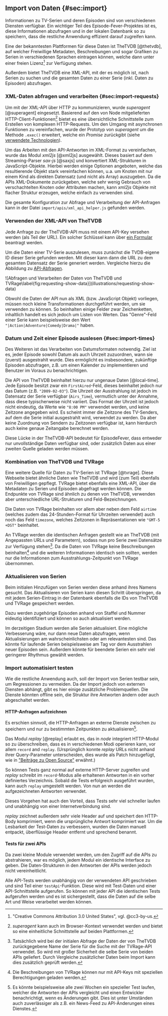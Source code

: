 ## Import von Daten {#sec:import}

Informationen zu TV-Serien und deren Episoden sind von verschiedenen Diensten verfügbar. Ein wichtiger Teil des Episode-Fever-Projektes ist es, diese Informationen abzufragen und in der lokalen Datenbank so zu speichern, dass die restliche Anwendung effizient darauf zugreifen kann.

Eine der bekanntesten Plattformen für diese Daten ist TheTVDB [@thetvdb], auf welcher Freiwillige Metadaten, Beschreibungen und sogar Grafiken zu Serien in verschiedenen Sprachen eintragen können, welche dann unter einer freien Lizenz[^cc3-by-us] zur Verfügung stehen.

Außerdem bietet TheTVDB eine XML-API, mit der es möglich ist, nach Serien zu suchen und die gesamten Daten zu einer Serie (inkl. Daten zu Episoden) abzufragen.

[^cc3-by-us]: "Creative Commons Attribution 3.0 United States", vgl. @cc3-by-us.

### XML-Daten abfragen und verarbeiten {#sec:import-requests}

Um mit der XML-API über HTTP zu kommunizieren, wurde _superagent_ [@superagent] eingesetzt. Basierend auf den von Node mitgelieferten HTTP-Client-Funktionen[^superagent-browser] bietet es eine übersichtliche Schnittstelle zum Erstellen von komplexen HTTP-Requests. Um den Umgang mit asynchronen Funktionen zu vereinfachen, wurde der Prototyp von _superagent_ um die Methode `.exec()` erweitert, welche ein _Promise_ zurückgibt (siehe [verwendete Technologien](#sec:technologien)).

[^superagent-browser]: _superagent_ kann auch im Browser-Kontext verwendet werden und bietet so eine einheitliche Schnittstelle auf beiden Plattformen.

Um das Arbeiten mit den API-Antworten im XML-Format zu vereinfachen, wurde das Modul _xml2js_ [@xml2js] ausgewählt. Dieses basiert auf dem Streaming-Parser _sax-js_ [@saxjs] und konvertiert XML-Strukturen in JavaScript-Objekte. Hierbei werden einige Optionen angeboten, welche das resultierende Objekt stark vereinfachen können, u.a. um Knoten mit nur einem Kind als direkten Datensatz (und nicht als Array) auszugeben. Da die APIs XML-Dokumente zurückgeben, welche sehr wenig Gebrauch von verschachtelten Knoten oder Attributen machen, kann _xml2js_ Objekte mit flacher Struktur erzeugen, welche einfach zu verwenden sind.

Die gesamte Konfiguration zur Abfrage und Verarbeitung der API-Anfragen kann in der Datei `import/apis/xml_api_helper.js` gefunden werden.

### Verwenden der XML-API von TheTVDB

Jede Anfrage zu der TheTVDB-API muss mit einem API-Key versehen werden (als Teil der URL). Ein solcher Schlüssel kann über [ein Formular](http://thetvdb.com/?tab=apiregister) beantragt werden.

Um die Daten einer TV-Serie auszulesen, muss zunächst die TVDB-eigene ID dieser Serie gefunden werden. Mit dieser kann dann die URL zu dem gesamten Datensatz der Serie generiert werden. Vergleiche hierzu die Abbildung zu [API-Abfragen](#fig:requesting-show-data).

<section id="fig:requesting-show-data">
![Abfragen und Verarbeiten der Daten von TheTVDB und TVRage\label{fig:requesting-show-data}](illustrations/requesting-show-data)

</section>

Obwohl die Daten der API nun als XML (bzw. JavaScript Objekt) vorliegen, müssen noch kleine Transformationen durchgeführt werden, um sie verwenden zu können. So beinhalten einige Felder zwar Zeichenketten, inhaltlich handelt es sich jedoch um Listen von Werten. Das "Genre"-Feld einer Serie kann beispielsweise den Wert `"|Action|Adventure|Comedy|Drama|"` haben.

### Datum und Zeit einer Episode auslesen {#sec:import-times}

Des Weiteren ist das Verarbeiten von Datumsformaten notwendig. Ziel ist es, jeder Episode sowohl Datum als auch Uhrzeit zuzuordnen, wann sie (zuerst) ausgestrahlt wurde. Dies ermöglicht es insbesondere, zukünftige Episoden abzufragen, z.B. um einen Kalender zu implementieren und Benutzer im Voraus zu benachrichtigen.

Die API von TheTVDB beinhaltet hierzu nur ungenaue Daten [@local-time]. Jede Episode besitzt zwar ein `FirstAired`-Feld, dieses beinhaltet jedoch nur das Datum (z.B. `"2009-02-03"`). Die Uhrzeit der Ausstrahlung ist jedoch im Datensatz der Serie verfügbar (`Airs_Time`), vermutlich unter der Annahme, dass diese typischerweise nicht variiert. Das Format der Uhrzeit ist jedoch nicht eindeutig, da Werte wie `"8:00 PM"` verwendet werden, und keine Zeitzone angegeben wird. Es scheint immer die Zeitzone des TV-Senders, auf dem die Serie initial ausgestrahlt wird, verwendet zu werden. Da aber keine Zuordnung von Sendern zu Zeitzonen verfügbar ist, kann hierdurch auch keine genaue Zeitangabe berechnet werden.

Diese Lücke in der TheTVDB-API bedeutet für EpisodeFever, dass entweder nur unvollständige Daten verfügbar sind, oder zusätzlich Daten aus einer zweiten Quelle geladen werden müssen.

### Kombination von TheTVDB und TVRage

Eine weitere Quelle für Daten zu TV-Serien ist TVRage [@tvrage]. Diese Webseite bietet ähnliche Daten wie TheTVDB und wird (zum Teil) ebenfalls von Freiwilligen gepflegt. TVRage bietet ebenfalls eine XML-API, über die Metadaten zu Serien und Episoden abgefragt werden können. Die Endpunkte von TVRage sind ähnlich zu denen von TheTVDB, verwenden aber unterschiedliche URL-Strukturen und Feld-Bezeichnungen.

Die Daten von TVRage beinhalten vor allem aber neben dem Feld `airtime` (welches zudem das 24-Stunden-Format für Uhrzeiten verwendet) auch noch das Feld `timezone`, welches Zeitzonen in Repräsentationen wie `"GMT-5 +DST"` beinhaltet. 

An TVRage werden die identischen Anfragen gestellt wie an TheTVDB (mit Angepassten URLs und Parametern), sodass nun pro Serie zwei Datensätze zur Verfügung stehen[^api-misses]. Da die Daten von TVRage keine Beschreibungen beinhalten[^tvrage-descriptions] und die weiteren Informationen identisch sein sollten, werden nur die Informationen zum Ausstrahlungs-Zeitpunkt von TVRage übernommen.

[^api-misses]: Tatsächlich wird bei der initialen Abfrage der Daten der von TheTVDB zurückgegebene Name der Serie für die Suche mit der TVRage-API verwendet. So wird mit großer Sicherheit die selbe Serie von beiden APIs geliefert. Durch Vergleiche zusätzlicher Daten beim Import kann dies zusätzlich geprüft werden.

[^tvrage-descriptions]: Die Beschreibungen von TVRage können nur mit API-Keys mit speziellen Berechtigungen geladen werden.

### Aktualisieren von Serien

Beim initialen Hinzufügen von Serien werden diese anhand ihres Namens gesucht. Das Aktualisieren von Serien kann diesen Schritt überspringen, da mit jedem Serien-Eintrag in der Datenbank ebenfalls die IDs von TheTVDB und TVRage gespeichert werden.

Dazu werden zugehörige Episoden anhand von Staffel und Nummer eideutig identifiziert und können so auch aktualisiert werden.

Im derzeitigen Stadium werden alle Serien aktualisiert. Eine mögliche Verbesserung wäre, nur dann neue Daten abzufragen, wenn Aktualisierungen am wahrscheinlichsten oder am relevantesten sind. Das könnte für laufende Serien beispielsweise am Tag vor dem Ausstrahlen neuer Episoden sein. Außerdem könnte für beendete Serien ein sehr viel geringerer Rhythmus gewählt werden.

### Import automatisiert testen

Wie die restliche Anwendung auch, soll der Import von Serien testbar sein, um Regressionen zu vermeiden. Da der Import jedoch von externen Diensten abhängt, gibt es hier einige zusätzliche Problemquellen. Die Dienste könnten offline sein, die Struktur ihre Antworten ändern oder auch abgeschaltet werden.

#### HTTP-Anfragen aufzeichnen

Es erschien sinnvoll, die HTTP-Anfragen an externe Dienste zwischen zu speichern und nur zu bestimmten Zeitpunkten zu aktualisieren[^external-api-breakage].

Das Modul _replay_ [@replay] erlaubt es, das in _node_ integriert HTTP-Modul so zu überschreiben, dass es in verschiedenen Modi operieren kann, vor allem `record` and `replay`. (Ursprünglich konnte _replay_ URLs nicht anhand ihrer Query-Parameter unterscheiden, dies wurde als Patch hinzugefügt, wie in ["Beiträge zu Open Source"](#sec:opensource) erwähnt.)

So können Tests ganz normal auf externe HTTP-Server zugreifen und _replay_ schreibt im `record`-Modus alle erhaltenen Antworten in ein vorher definiertes Verzeichnis. Sobald die Tests erfolgreich ausgeführt wurden, kann auch `replay` umgestellt werden. Von nun an werden die aufgezeichneten Antworten verwendet.

Dieses Vorgehen hat auch den Vorteil, dass Tests sehr viel schneller laufen und unabhängig von einer Internetverbindung sind.

_replay_ zeichnet außerdem sehr viele Header auf und speichert den HTTP-Body komprimiert, wenn die ursprüngliche Antwort komprimiert war. Um die Lesbarkeit der Test-Daten zu verbessern, wurden die Daten manuell entpackt, überflüssige Header entfernt und sprechend benannt.

[^external-api-breakage]: Es könnte beispielsweise alle zwei Wochen ein spezieller Test laufen, welcher die Antworten der APIs vergleicht und einen Entwickler benachrichtigt, wenn es Änderungen gibt. Dies ist unter Umständen auch zuverlässiger als z.B. ein News-Feed zu API-Änderungen eines Dienstes.

#### Tests für zwei APIs

Da zwei kleine Module verwendet werden, um den Zugriff auf die APIs zu abstrahieren, war es möglich, jedem Modul ein identische Interface zu geben. Die Daten-Strukturen in den Antworten der APIs werden jedoch nicht vereinheitlicht.

Alle API-Tests werden unabhängig von der verwendeten API geschrieben und sind Teil einer `testApi`-Funktion. Diese wird mit Test-Daten und einer API-Schnittstelle aufgerufen. So können mit jeder API die identischen Tests aufgerufen werden und es ist sichergestellt, dass die Daten auf die selbe Art und Weise verarbeitet werden können.
